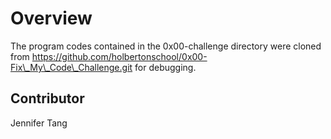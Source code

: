 # Overview #
The program codes contained in the 0x00-challenge directory were cloned from https://github.com/holbertonschool/0x00-Fix\_My\_Code\_Challenge.git for debugging.  

## Contributor ##
Jennifer Tang  
